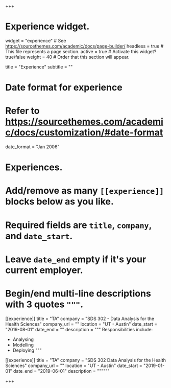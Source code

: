 +++
# Experience widget.
widget = "experience"  # See https://sourcethemes.com/academic/docs/page-builder/
headless = true  # This file represents a page section.
active = true  # Activate this widget? true/false
weight = 40  # Order that this section will appear.

title = "Experience"
subtitle = ""

# Date format for experience
#   Refer to https://sourcethemes.com/academic/docs/customization/#date-format
date_format = "Jan 2006"

# Experiences.
#   Add/remove as many `[[experience]]` blocks below as you like.
#   Required fields are `title`, `company`, and `date_start`.
#   Leave `date_end` empty if it's your current employer.
#   Begin/end multi-line descriptions with 3 quotes `"""`.
[[experience]]
  title = "TA"
  company = "SDS 302 - Data Analysis for the Health Sciences"
  company_url = ""
  location = "UT - Austin"
  date_start = "2019-08-01"
  date_end = ""
  description = """
  Responsibilities include:
  
  * Analysing
  * Modelling
  * Deploying
  """

[[experience]]
  title = "TA"
  company = "SDS 302 Data Analysis for the Health Sciences"
  company_url = ""
  location = "UT - Austin"
  date_start = "2019-01-01"
  date_end = "2019-06-01"
  description = """"""

+++
